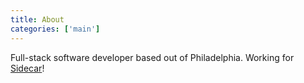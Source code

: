 ```yaml
---
title: About
categories: ['main']
---
```


Full-stack software developer based out of Philadelphia.
Working for [Sidecar](https://twitter.com/getsidecar)!